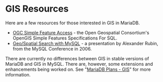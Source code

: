 # GIS Resources

Here are a few resources for those interested in GIS in MariaDB.

* [OGC Simple Feature Access](http://www.opengeospatial.org/standards/sfs) - the Open Geospatial Consortium's OpenGIS Simple Features Specifications For SQL.
* [Geo/Spatial Search with MySQL](http://www.scribd.com/doc/2569355/Geo-Distance-Search-with-MySQL) - a presentation by Alexander Rubin, from the MySQL Conference in 2006.

There are currently no differences between GIS in stable versions of MariaDB and GIS in MySQL. There are, however, some extensions and enhancements being worked on. See "[MariaDB Plans - GIS](mariadb-plans-gis.md)" for more information.